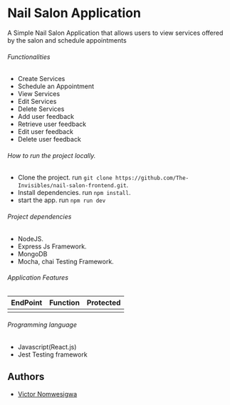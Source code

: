 # Nail Salon Application

A Simple Nail Salon Application that allows users to view services offered by the salon and schedule appointments

###### Functionalities

- Create Services
- Schedule an Appointment
- View Services
- Edit Services
- Delete Services
- Add user feedback
- Retrieve user feedback
- Edit user feedback
- Delete user feedback

###### How to run the project locally.

- Clone the project. run `git clone https://github.com/The-Invisibles/nail-salon-frontend.git`.
- Install dependencies. run `npm install`.
- start the app. run `npm run dev`

###### Project dependencies

- NodeJS.
- Express Js Framework.
- MongoDB
- Mocha, chai Testing Framework.

###### Application Features

| EndPoint | Function | Protected |
| -------- | -------- | --------- |
|          |          |           |

###### Programming language

- Javascript(React.js)
- Jest Testing framework

## Authors

- [Victor Nomwesigwa](https://github.com/missvicki)
